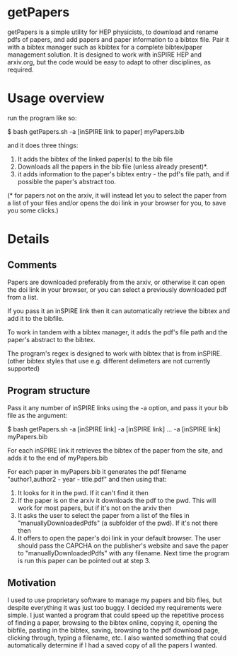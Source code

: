 # getPapers

getPapers is a simple utility for HEP physicists, to download and rename pdfs of papers, and add papers and paper information to a bibtex file.
Pair it with a bibtex manager such as kbibtex for a complete bibtex/paper management solution.
It is designed to work with inSPIRE HEP and arxiv.org, but the code would be easy to adapt to other disciplines, as required.

Usage overview
=======
run the program like so:

$ bash getPapers.sh -a [inSPIRE link to paper] myPapers.bib

and it does three things:

1. It adds the bibtex of the linked paper(s) to the bib file
2. Downloads all the papers in the bib file (unless already present)*.
3. it adds information to the paper's bibtex entry - the pdf's file path, and if possible the paper's abstract too.

 (* for papers not on the arxiv, it will instead let you to select the paper from a list of your files and/or opens the doi link in your browser for you, to save you some clicks.)

Details
=======

Comments
-----------
Papers are downloaded preferably from the arxiv, or otherwise it can open the doi link in your browser, or you can select a previously downloaded pdf from a list.

If you pass it an inSPIRE link then it can automatically retrieve the bibtex and add it to the bibfile.

To work in tandem with a bibtex manager, it adds the pdf's file path and the paper's abstract to the bibtex.

The program's regex is designed to work with bibtex that is from inSPIRE. (other bibtex styles that use e.g. different delimeters are not currently supported)

Program structure
-----------
Pass it any number of  inSPIRE links using the -a option, and pass it your bib file as the argument:

$ bash getPapers.sh -a [inSPIRE link] -a [inSPIRE link] ... -a [inSPIRE link] myPapers.bib

For each inSPIRE link it retrieves the bibtex of the paper from the site, and adds it to the end of myPapers.bib

For each paper in myPapers.bib it generates the pdf filename "author1,author2 - year - title.pdf" and then using that:

1. It looks for it in the pwd. If it can't find it then
2. If the paper is on the arxiv it downloads the pdf to the pwd. This will work for most papers, but if it's not on the arxiv then
3. It asks the user to select the paper from a list of the files in "manuallyDownloadedPdfs" (a subfolder of the pwd). If it's not there then
4. It offers to open the paper's doi link in your default browser. The user should pass the CAPCHA on the publisher's website and save the paper to "manuallyDownloadedPdfs" with any filename. Next time the program is run this paper can be pointed out at step 3.

Motivation
-----------
I used to use proprietary software to manage my papers and bib files, but despite everything it was just too buggy. 
I decided my requirements were simple. I just wanted a program that could speed up the repetitive process of finding a paper, browsing to the bibtex online, copying it, opening the bibfile, pasting in the bibtex, saving, browsing to the pdf download page, clicking through, typing a filename, etc. 
I also wanted something that could automatically determine if I had a saved copy of all the papers I wanted.
